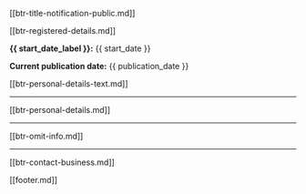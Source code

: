 [[btr-title-notification-public.md]]

[[btr-registered-details.md]]

**{{ start_date_label }}:**
{{ start_date }}

**Current publication date:**
{{ publication_date }}

[[btr-personal-details-text.md]]

---

[[btr-personal-details.md]]

---

[[btr-omit-info.md]]

---

[[btr-contact-business.md]]

[[footer.md]]
